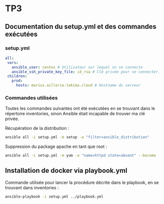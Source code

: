 # TP3

## Documentation du setup.yml et des commandes exécutées

### setup.yml

```yaml
all:
 vars:
   ansible_user: centos # Utilisateur sur lequel on se connecte
   ansible_ssh_private_key_file: id_rsa # Clé privée pour se connecter, se trouvant dans le même répertoire que le setup.yml
 children:
   prod:
     hosts: marius.aillerie.takima.cloud # Hostname du serveur
```

### Commandes utilisées

Toutes les commandes suivantes ont été exécutées en se trouvant dans le répertoire inventories, sinon Ansible était incapable de trouver ma clé privée.

Récupération de la distribution :
```bash
ansible all -i setup.yml -m setup -a "filter=ansible_distribution"
```

Suppression du package apache en tant que root :
```bash
ansible all -i setup.yml -m yum -a "name=httpd state=absent" --become
```

## Installation de docker via playbook.yml

Commande utilisée pour lancer la procédure décrite dans le playbook, en se trouvant dans inventories :
```bash
ansible-playbook -i setup.yml ../playbook.yml
```